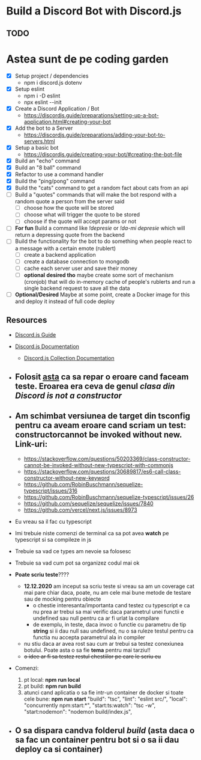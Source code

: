 # Build a Discord Bot with Discord.js

## TODO

# Astea sunt de pe coding garden
* [x] Setup project / dependencies
  * npm i discord.js dotenv
* [x] Setup eslint
  * npm i -D eslint
  * npx eslint --init
* [x] Create a Discord Application / Bot
  * https://discordjs.guide/preparations/setting-up-a-bot-application.html#creating-your-bot
* [x] Add the bot to a Server
  * https://discordjs.guide/preparations/adding-your-bot-to-servers.html
* [x] Setup a basic bot
  * https://discordjs.guide/creating-your-bot/#creating-the-bot-file
* [x] Build an "echo" command
* [x] Build an "8 ball" command
* [x] Refactor to use a command handler
* [x] Build the "ping/pong" command
* [x] Build the "cats" command to get a random fact about cats from an api
* [ ] Build a "quotes" commands that will make the bot respond with a random quote a person from the server said
  * [ ] choose how the quote will be stored
  * [ ] choose what will trigger the quote to be stored
  * [ ] choose if the quote will accept params or not
* [ ] **For fun** Build a command like *!depresie* or *!da-mi depresie* which will return a depressing quote from the backend
* [ ] Build the functionality for the bot to do something when people react to a message with a certain emote (rublert)
  * [ ] create a backend application
  * [ ] create a database connection to mongodb
  * [ ] cache each server user and save their money
  * [ ] **optional** **desired tho** maybe create some sort of mechanism (cronjob) that will do in-memory cache of people's rublerts and run a single backend request to save all the data
* [ ] **Optional/Desired** Maybe at some point, create a Docker image for this and deploy it instead of full code deploy
## Resources

* [Discord.js Guide](https://discordjs.guide/)
* [Discord.js Documentation](https://discord.js.org/#/docs/main/stable/general/welcome)
  * [Discord.js Collection Documentation](https://discord.js.org/#/docs/main/stable/class/Collection)

* ## Folosit [asta]([https://github.com/discordjs/discord.js/issues/3576) ca sa repar o eroare cand faceam teste. Eroarea era ceva de genul *clasa din Discord is not a constructor*

* ## Am schimbat versiunea de target din tsconfig pentru ca aveam eroare cand scriam un test: constructorcannot be invoked without new. Link-uri:
  - https://stackoverflow.com/questions/50203369/class-constructor-cannot-be-invoked-without-new-typescript-with-commonjs
  - https://stackoverflow.com/questions/30689817/es6-call-class-constructor-without-new-keyword
  - https://github.com/RobinBuschmann/sequelize-typescript/issues/316
  - https://github.com/RobinBuschmann/sequelize-typescript/issues/26
  - https://github.com/sequelize/sequelize/issues/7840
  - https://github.com/vercel/next.js/issues/8973

* Eu vreau sa il fac cu typescript
* Imi trebuie niste comenzi de terminal ca sa pot avea **watch** pe typescript si sa compileze in js
* Trebuie sa vad ce types am nevoie sa folosesc
* Trebuie sa vad cum pot sa organizez codul mai ok
* **Poate scriu teste**????
  * **12.12.2020** am inceput sa scriu teste si vreau sa am un coverage cat mai pare chiar daca, poate, nu am cele mai bune metode de testare sau de mocking pentru obiecte
    - o chestie interesanta/importanta cand testez cu typescript e ca nu prea ar trebui sa mai verific daca parametrul unei functii e undefined sau null pentru ca ar fi urlat la compilare
    - de exemplu, in teste, daca invoc o functie cu parametru de tip **string** si ii dau null sau undefined, nu o sa ruleze testul pentru ca functia nu accepta parametrul ala in compiler
  * nu stiu daca ar avea rost sau cum ar trebui sa testez conexiunea botului. Poate asta o sa fie **tema** pentru mai tarziu!!
  * ~~o idee ar fi sa testez restul chestiilor pe care le scriu eu~~
* Comenzi:
  1. pt local: **npm run local**
  2. pt build: **npm run build**
  3. atunci cand aplicatia o sa fie intr-un container de docker si toate cele bune: **npm run start**
  "build": "tsc",
    "lint": "eslint src/",
    "local": "concurrently npm:start:*",
    "start:ts:watch": "tsc -w",
    "start:nodemon": "nodemon build/index.js",
* ## O sa dispara candva folderul *build* (asta daca o sa fac un container pentru bot si o sa ii dau deploy ca si container)